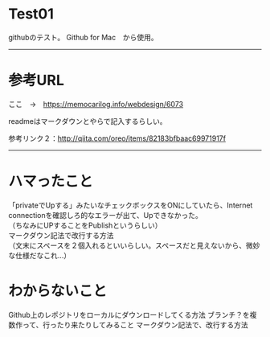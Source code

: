# Test01
githubのテスト。
Github for Mac　から使用。

***
# 参考URL
ここ　→　https://memocarilog.info/webdesign/6073  

readmeはマークダウンとやらで記入するらしい。  

参考リンク２：http://qiita.com/oreo/items/82183bfbaac69971917f

***

# ハマったこと
「privateでUpする」みたいなチェックボックスをONにしていたら、Internet connectionを確認しろ的なエラーが出て、Upできなかった。  
（ちなみにUPすることをPublishというらしい）  
マークダウン記法で改行する方法  
（文末にスペースを２個入れるといいらしい。スペースだと見えないから、微妙な仕様だなこれ…）

# わからないこと
Github上のレポジトリをローカルにダウンロードしてくる方法
ブランチ？を複数作って、行ったり来たりしてみること
マークダウン記法で、改行する方法


